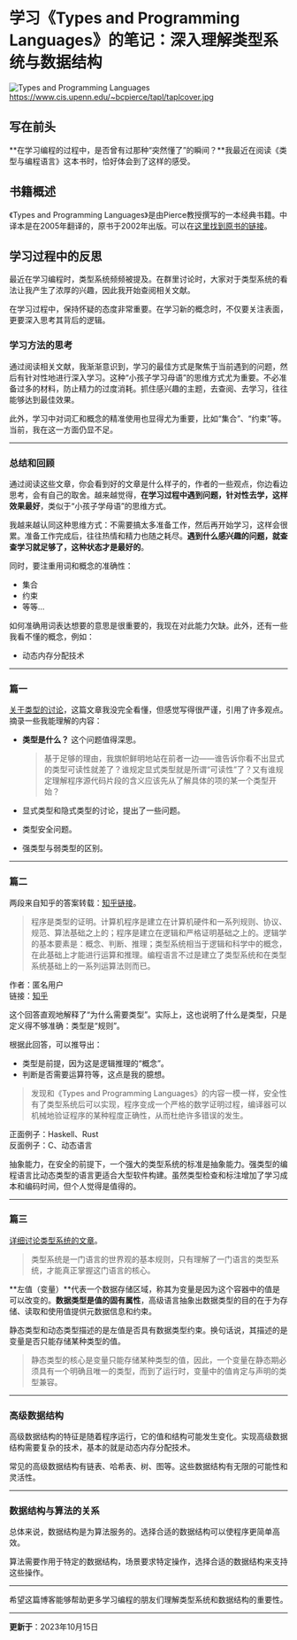 # 学习《Types and Programming Languages》的笔记：深入理解类型系统与数据结构

![Types and Programming Languages](https://www.cis.upenn.edu/~bcpierce/tapl/taplcover.jpg)
https://www.cis.upenn.edu/~bcpierce/tapl/taplcover.jpg

## 写在前头

**在学习编程的过程中，是否曾有过那种“突然懂了”的瞬间？**我最近在阅读《类型与编程语言》这本书时，恰好体会到了这样的感受。

## 书籍概述
《Types and Programming Languages》是由Pierce教授撰写的一本经典书籍。中译本是在2005年翻译的，原书于2002年出版。可以在[这里找到原书的链接](https://www.cis.upenn.edu/~bcpierce/tapl/)。

## 学习过程中的反思
最近在学习编程时，类型系统频频被提及。在群里讨论时，大家对于类型系统的看法让我产生了浓厚的兴趣，因此我开始查阅相关文献。

在学习过程中，保持怀疑的态度非常重要。在学习新的概念时，不仅要关注表面，更要深入思考其背后的逻辑。

### 学习方法的思考
通过阅读相关文献，我渐渐意识到，学习的最佳方式是聚焦于当前遇到的问题，然后有针对性地进行深入学习。这种“小孩子学习母语”的思维方式尤为重要。不必准备过多的材料，防止精力的过度消耗。抓住感兴趣的主题，去查阅、去学习，往往能够达到最佳效果。

此外，学习中对词汇和概念的精准使用也显得尤为重要，比如“集合”、“约束”等。当前，我在这一方面仍显不足。

---

### 总结和回顾

通过阅读这些文章，你会看到好的文章是什么样子的，作者的一些观点，你边看边思考，会有自己的取舍。越来越觉得，**在学习过程中遇到问题，针对性去学，这样效果最好**，类似于“小孩子学母语”的思维方式。

我越来越认同这种思维方式：不需要搞太多准备工作，然后再开始学习，这样会很累。准备工作完成后，往往热情和精力也随之耗尽。**遇到什么感兴趣的问题，就查查学习就足够了，这种状态才是最好的**。

同时，要注重用词和概念的准确性：

- 集合
- 约束
- 等等…

如何准确用词表达想要的意思是很重要的，我现在对此能力欠缺。此外，还有一些我看不懂的概念，例如：

- 动态内存分配技术

---

### 篇一

[关于类型的讨论](https://github.com/FrankHB/pl-docs/blob/master/zh-CN/typing-vs-typechecking.md)，这篇文章我没完全看懂，但感觉写得很严谨，引用了许多观点。摘录一些我能理解的内容：

- **类型是什么？** 这个问题值得深思。

  > 基于足够的理由，我旗帜鲜明地站在前者一边——谁告诉你看不出显式的类型可读性就差了？谁规定显式类型就是所谓“可读性”了？又有谁规定理解程序源代码片段的含义应该先从了解具体的项的某一个类型开始？

- 显式类型和隐式类型的讨论，提出了一些问题。
- 类型安全问题。
- 强类型与弱类型的区别。

---

### 篇二

两段来自知乎的答案转载：[知乎链接](https://www.cnblogs.com/feng9exe/p/10740346.html)。

> 程序是类型的证明。计算机程序是建立在计算机硬件和一系列规则、协议、规范、算法基础之上的；程序是建立在逻辑和严格证明基础之上的。逻辑学的基本要素是：概念、判断、推理；类型系统相当于逻辑和科学中的概念，在此基础上才能进行运算和推理。编程语言不过是建立了类型系统和在类型系统基础上的一系列运算法则而已。

作者：匿名用户  
链接：[知乎](https://www.zhihu.com/question/23434097/answer/42374622)

这个回答直观地解释了“为什么需要类型”。实际上，这也说明了什么是类型，只是定义得不够准确：类型是“规则”。

根据此回答，可以推导出：

- 类型是前提，因为这是逻辑推理的“概念”。
- 判断是否需要运算符等，这点是我的臆想。

> 发现和《Types and Programming Languages》的内容一模一样，安全性有了类型系统后可以实现，程序变成一个严格的数学证明过程，编译器可以机械地验证程序的某种程度正确性，从而杜绝许多错误的发生。

正面例子：Haskell、Rust  
反面例子：C、动态语言

抽象能力，在安全的前提下，一个强大的类型系统的标准是抽象能力。强类型的编程语言比动态类型的语言更适合大型软件构建。虽然类型检查和标注增加了学习成本和编码时间，但个人觉得是值得的。

---

### 篇三

[详细讨论类型系统的文章](http://laomst.site/article/38)。

> 类型系统是一门语言的世界观的基本规则，只有理解了一门语言的类型系统，才能真正掌握这门语言的核心。

**左值（变量）**代表一个数据存储区域，称其为变量是因为这个容器中的值是可以改变的。**数据类型是值的固有属性**，高级语言抽象出数据类型的目的在于为存储、读取和使用值提供元数据信息和约束。

静态类型和动态类型描述的是左值是否具有数据类型约束。换句话说，其描述的是变量是否只能存储某种类型的值。

> 静态类型的核心是变量只能存储某种类型的值，因此，一个变量在静态期必须具有一个明确且唯一的类型，而到了运行时，变量中的值肯定与声明的类型兼容。

---

### 高级数据结构

高级数据结构的特征是随着程序运行，它的值和结构可能发生变化。实现高级数据结构需要复杂的技术，基本的就是动态内存分配技术。

常见的高级数据结构有链表、哈希表、树、图等。这些数据结构有无限的可能性和灵活性。

---

### 数据结构与算法的关系

总体来说，数据结构是为算法服务的。选择合适的数据结构可以使程序更简单高效。

算法需要作用于特定的数据结构，场景要求特定操作，选择合适的数据结构来支持这些操作。

---

希望这篇博客能够帮助更多学习编程的朋友们理解类型系统和数据结构的重要性。

---
**更新于**：2023年10月15日